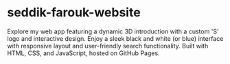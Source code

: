 # seddik-farouk-website
Explore my web app featuring a dynamic 3D introduction with a custom 'S' logo and interactive design. Enjoy a sleek black and white (or blue) interface with responsive layout and user-friendly search functionality. Built with HTML, CSS, and JavaScript, hosted on GitHub Pages.
